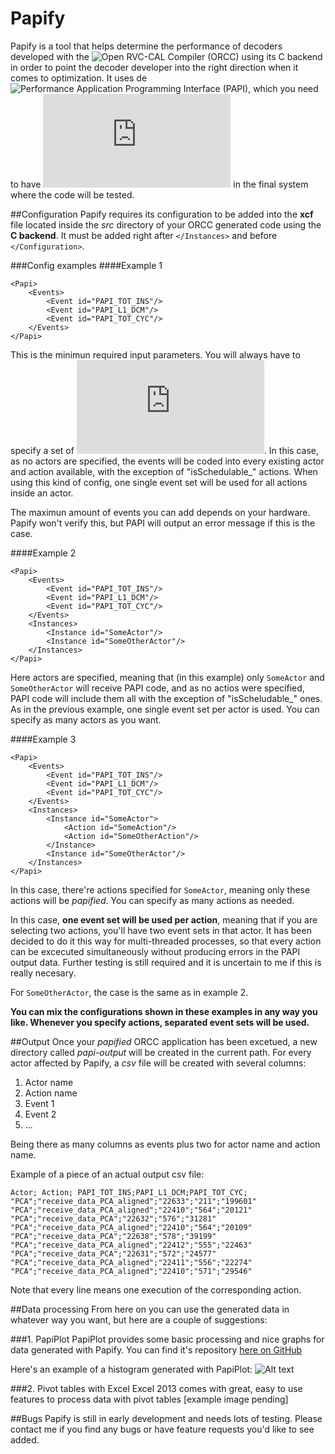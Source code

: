 Papify
======
Papify is a tool that helps determine the performance of decoders developed with the ![Open RVC-CAL Compiler (ORCC)](http://orcc.sourceforge.net/) using its C backend in order to point the decoder developer into the right direction when it comes to optimization. It uses de ![Performance Application Programming Interface (PAPI)](http://icl.cs.utk.edu/papi/), which you need to have ![installed](http://icl.cs.utk.edu/projects/papi/presets.html) in the final system where the code will be tested. 

##Configuration
Papify requires its configuration to be added into the **xcf** file located inside the *src* directory of your ORCC generated code using the **C backend**. It must be added right after `</Instances>` and before `</Configuration>`. 

###Config examples
####Example 1
```
<Papi>
    <Events>
        <Event id="PAPI_TOT_INS"/>
        <Event id="PAPI_L1_DCM"/>
        <Event id="PAPI_TOT_CYC"/>
    </Events>
</Papi>
```

This is the minimun required input parameters. You will always have to specify a set of ![PAPI events](http://icl.cs.utk.edu/projects/papi/presets.html). In this case, as no actors are specified, the events will be coded into every existing actor and action available, with the exception of "isSchedulable_" actions. When using this kind of config, one single event set will be used for all actions inside an actor.

The maximun amount of events you can add depends on your hardware. Papify won't verify this, but PAPI will output an error message if this is the case.


####Example 2
```
<Papi>
    <Events>
        <Event id="PAPI_TOT_INS"/>
        <Event id="PAPI_L1_DCM"/>
        <Event id="PAPI_TOT_CYC"/>
    </Events>
    <Instances>
        <Instance id="SomeActor"/> 
        <Instance id="SomeOtherActor"/>
    </Instances>
</Papi>
```

Here actors are specified, meaning that (in this example) only `SomeActor` and `SomeOtherActor` will receive PAPI code, and as no actios were specified, PAPI code will include them all with the exception of "isScheludable_" ones. As in the previous example, one single event set per actor is used. You can specify as many actors as you want.

####Example 3
```
<Papi>
    <Events>
        <Event id="PAPI_TOT_INS"/>
        <Event id="PAPI_L1_DCM"/>
        <Event id="PAPI_TOT_CYC"/>
    </Events>
    <Instances>
        <Instance id="SomeActor"> 
            <Action id="SomeAction"/>
            <Action id="SomeOtherAction"/>
        </Instance>
        <Instance id="SomeOtherActor"/>
    </Instances>
</Papi>
```
In this case, there're actions specified for `SomeActor`, meaning only these actions will be *papified*. You can specify as many actions as needed.

In this case, **one event set will be used per action**, meaning that if you are selecting two actions, you'll have two event sets in that actor. It has been decided to do it this way for multi-threaded processes, so that every action can be excecuted simultaneously without producing errors in the PAPI output data. Further testing is still required and it is uncertain to me if this is really necesary.

For `SomeOtherActor`, the case is the same as in example 2.




**You can mix the configurations shown in these examples in any way you like. Whenever you specify actions, separated event sets will be used.**

##Output
Once your *papified* ORCC application has been excetued, a new directory called *papi-output* will be created in the current path. For every actor affected by Papify, a *csv* file will be created with several columns:

1. Actor name
2. Action name
3. Event 1
4. Event 2
5. ...

Being there as many columns as events plus two for actor name and action name.

Example of a piece of an actual output csv file:
```
Actor; Action; PAPI_TOT_INS;PAPI_L1_DCM;PAPI_TOT_CYC;
"PCA";"receive_data_PCA_aligned";"22633";"211";"199601"
"PCA";"receive_data_PCA_aligned";"22410";"564";"20121"
"PCA";"receive_data_PCA";"22632";"576";"31281"
"PCA";"receive_data_PCA_aligned";"22410";"564";"20109"
"PCA";"receive_data_PCA";"22638";"578";"39199"
"PCA";"receive_data_PCA_aligned";"22412";"555";"22463"
"PCA";"receive_data_PCA";"22631";"572";"24577"
"PCA";"receive_data_PCA_aligned";"22411";"556";"22274"
"PCA";"receive_data_PCA_aligned";"22410";"571";"29546"
```

Note that every line means one execution of the corresponding action.

##Data processing
From here on you can use the generated data in whatever way you want, but here are a couple of suggestions:

###1. PapiPlot
PapiPlot provides some basic processing and nice graphs for data generated with Papify. You can find it's repository [here on GitHub](https://github.com/panacotta/papiplot)

Here's an example of a histogram generated with PapiPlot:
![Alt text](https://raw.githubusercontent.com/panacotta/papiplot/master/papiplot/readme/papiplot_overall_.png?raw=true "Optional Title")

###2. Pivot tables with Excel
Excel 2013 comes with great, easy to use features to process data with pivot tables
[example image pending]


##Bugs
Papify is still in early development and needs lots of testing. Please contact me if you find any bugs or have feature requests you'd like to see added.
